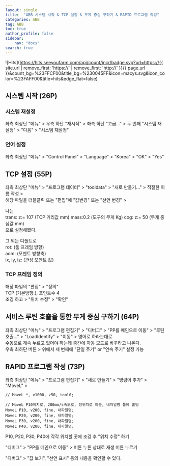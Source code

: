 ```yaml
---
layout: single
title:  "ABB 시스템 시작 & TCP 설정 & 무게 중심 구하기 & RAPID 프로그램 작성"
categories: ABB
tag: ABB
toc: true
author_profile: false
sidebar:
    nav: "docs"
search: true
---
```


![Hits](https://hits.seeyoufarm.com/api/count/incr/badge.svg?url=https://{{ site.url | remove_first: 'https://' | remove_first: 'http://' }}{{ page.url }}&count_bg=%23FFCF00&title_bg=%230045FF&icon=macys.svg&icon_color=%23FAFF00&title=hits&edge_flat=false)

## 시스템 시작 (26P)  

### 시스템 재설정  
좌측 최상단 "메뉴" > 우측 하단 "재시작" > 좌측 하단 "고급..." > 두 번째 "시스템 재설정" > "다음" > "시스템 재설정"  

### 언어 설정  
좌측 최상단 "메뉴" > "Control Panel" > "Language" > "Korea" > "OK" > "Yes"  


## TCP 설정 (55P)  
좌측 최상단 "메뉴" > "프로그램 데이터" > "tooldata" > "새로 만들기..." > 적절한 이름 작성 >  
해당 파일을 더블클릭 또는 "편집"에 "값변경" 또는 "선언 변경" >  
  
나는  
trans: z:= 107 (TCP 거리값 mm)
mass:0.2 (도구의 무게 Kg)
cog: z:= 50 (무게 중심값 mm)  
으로 설정해봤다.  
  
그 외는 디폴트로  
rot: (툴 프레임 방향)  
aom: (모멘트 방향축)  
ix, iy, iz: (관성 모멘트 값)
  
### TCP 프레임 정의  
해당 파일의 "편집" > "정의"  
TCP (기본방향.), 포인트수 4  
조깅 하고 > "위치 수정" > "확인"  


## 서비스 루틴 호출을 통한 무게 중심 구하기 (64P)  
좌측 최상단 "메뉴" > "프로그램 편집기" > "디버그" > "PP를 메인으로 이동" > "루틴 호출..." > "LoadIdentify" > "이동" > 영어로 하라는대로  
수동으로 계속 누르고 있어야 하는데 중간에 자동 모드로 바꾸라고 나온다.  
우측 최하단 버튼 > 위에서 세 번째에 "단일 주기" or "연속 주기" 설정 가능  


## RAPID 프로그램 작성 (73P)  
좌측 최상단 "메뉴" > "프로그램 편집기" > "새로 만들기" > "명령어 추가" > "MoveL" > 

```
// MoveL *, v1000, z50, tool0;

// MoveL P10위치로, 200mm/s속도로, 정위치로 이동, 내파일명 툴에 홀딩
MoveL P10, v200, fine, 내파일명;
MoveL P20, v200, fine, 내파일명;
MoveL P30, v200, fine, 내파일명;
MoveL P40, v200, fine, 내파일명;
```  

P10, P20, P30, P40에 각각 위치할 곳에 조깅 후 "위치 수정" 하기  
  
"디버그" > "PP를 메인으로 이동" > 버튼 누른 상태로 재생 버튼 누르기  
  
"디버그" > "값 보기", "선언 표시" 등의 내용을 확인할 수 있다.  